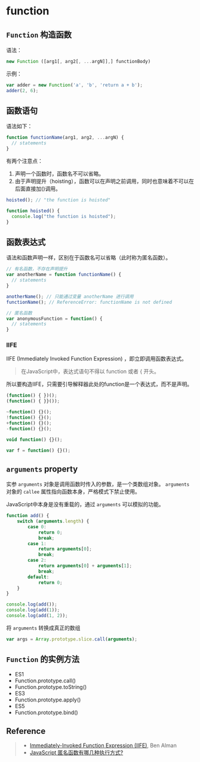 # function

## `Function` 构造函数
语法：
```javascript
new Function ([arg1[, arg2[, ...argN]],] functionBody)
```

示例：
```javascript
var adder = new Function('a', 'b', 'return a + b');
adder(2, 6);
```

## 函数语句
语法如下：

```javascript
function functionName(arg1, arg2, ...argN) {
  // statements
}
```

有两个注意点：  
1. 声明一个函数时，函数名不可以省略。  
2. 由于声明提升（hoisting），函数可以在声明之前调用，同时也意味着不可以在后面直接加()调用。

```javascript
hoisted(); // "the function is hoisted"

function hoisted() {
  console.log("the function is hoisted");
}
```

## 函数表达式
语法和函数声明一样，区别在于函数名可以省略（此时称为匿名函数）。

```javascript
// 有名函数，不存在声明提升
var anotherName = function functionName() {
  // statements
}

anotherName(); // 只能通过变量 anotherName 进行调用
functionName(); // ReferenceError: functionName is not defined

// 匿名函数
var anonymousFunction = function() {
  // statements
}
```

### IIFE
IIFE (Immediately Invoked Function Expression) ，即立即调用函数表达式。

> 在JavaScript中，表达式语句不得以 function 或者 { 开头。

所以要构造IIFE，只需要引导解释器此处的function是一个表达式，而不是声明。
```javascript
(function() { })();
(function() { }}());

~function() {}();
!function() {}();
+function() {}();
-function() {}();

void function() {}();

var f = function() {}();
```

## `arguments` property
实参 `arguments` 对象是调用函数时传入的参数，是一个类数组对象。
`arguments` 对象的 `callee` 属性指向函数本身，严格模式下禁止使用。

JavaScript中本身是没有重载的，通过 `arguments` 可以模拟的功能。
```javascript
function add() {
    switch (arguments.length) {
        case 0:
            return 0;
            break;
        case 1:
            return arguments[0];
            break;
        case 2:
            return arguments[0] + arguments[1];
            break;
        default:
            return 0;
    }
}

console.log(add());
console.log(add(1));
console.log(add(1, 2));
```

将 `arguments` 转换成真正的数组
```javascript
var args = Array.prototype.slice.call(arguments);
```

## `Function` 的实例方法
- ES1
 - Function.prototype.call()
 - Function.prototype.toString()
- ES3
 - Function.prototype.apply()
- ES5
 - Function.prototype.bind()



## Reference
> - [Immediately-Invoked Function Expression (IIFE)](http://benalman.com/news/2010/11/immediately-invoked-function-expression/), Ben Alman
> - [JavaScript 匿名函数有哪几种执行方式?](https://www.zhihu.com/question/20249179)
